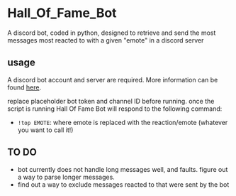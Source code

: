 # Hall_Of_Fame_Bot

A discord bot, coded in python, designed to retrieve and send the most messages most reacted to with a given "emote" in a discord server

## usage
A discord bot account and server are required.
More information can be found [here](https://discordpy.readthedocs.io/en/stable/discord.html).

replace placeholder bot token and channel ID before running. once the script is running Hall Of Fame Bot will respond to the following command:

- `!top EMOTE`: where emote is replaced with the reaction/emote (whatever you want to call it!)

## TO DO
- bot currently does not handle long messages well, and faults. figure out a way to parse longer messages.
- find out a way to exclude messages reacted to that were sent by the bot